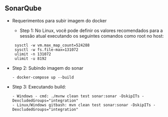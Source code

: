 ## SonarQube
- Requerimentos para subir imagem do docker
  - Step 1: No Linux, você pode definir os valores recomendados para a sessão atual executando os seguintes comandos como root no host:
  ```
   sysctl -w vm.max_map_count=524288
   sysctl -w fs.file-max=131072
   ulimit -n 131072
   ulimit -u 8192
  ```
- Step 2: Subindo imagem do sonar
  ````
  - docker-compose up --build
  ````

- Step 3: Executando build:
  ```
  - Windows - cmd: ./mvnw clean test sonar:sonar -DskipITs -DexcludedGroups="integration"
  - Linux/Windows gitbash: mvn clean test sonar:sonar -DskipITs -DexcludedGroups="integration"
  ```